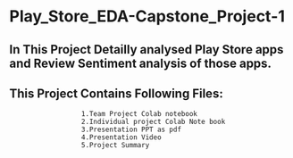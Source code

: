 # Play_Store_EDA-Capstone_Project-1
## In This Project Detailly analysed Play Store apps and Review Sentiment analysis of those apps.
## This Project Contains Following Files:
                      1.Team Project Colab notebook
                      2.Individual project Colab Note book
                      3.Presentation PPT as pdf
                      4.Presentation Video
                      5.Project Summary
